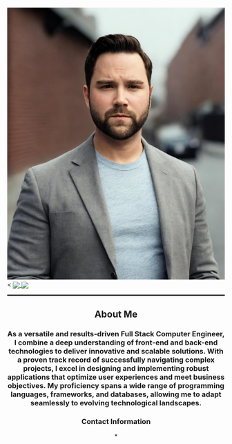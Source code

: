 ![alt text](./assets/images%20/4b16838e-015a-4c62-bac7-af93efcaab1d.jpeg)<
<span>
  <a href="https://github.com/muckele/github-readme-stats">
  <img height=200 align="center" src="https://github-readme-stats.vercel.app/api?username=muckele&hide=stars,issues" />
  </a>
  <a href="https://github.com/muckele/convoychat">
  <img height=200 align="center" src="https://github-readme-stats.vercel.app/api/top-langs?username=muckele&layout=compact&langs_count=8&card_width=320" />
  </a>
</span>
<hr style="border-top: 2px solid black;">
<div align="center">
  <h2>About Me</h2>
  <h3>As a versatile and results-driven Full Stack Computer Engineer, I combine a deep understanding of front-end and back-end technologies to deliver innovative and scalable solutions. With a proven track record of successfully navigating complex projects, I excel in designing and implementing robust applications that optimize user experiences and meet business objectives. My proficiency spans a wide range of programming languages, frameworks, and databases, allowing me to adapt seamlessly to evolving technological landscapes. </h3>
</div>
<div align="center">
  <h3>Contact Information</h3>
  <span>
    *



